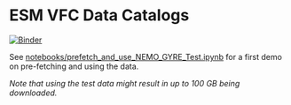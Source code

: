 # ESM VFC Data Catalogs

[![Binder](https://mybinder.org/badge_logo.svg)](https://mybinder.org/v2/gh/esm-vfc/esm-vfc-stacks/master?urlpath=git-pull?repo=https://github.com/esm-vfc/esm-vec-catalogs/%26amp%3Bbranch=master%26amp%3Burlpath=lab/tree/esm-vfc-catalogs/notebooks/%3Fautodecode)

See [notebooks/prefetch_and_use_NEMO_GYRE_Test.ipynb](https://nbviewer.jupyter.org/github/ESM-VFC/esm-vfc-catalogs/blob/master/notebooks/prefetch_and_use_NEMO_GYRE_Test.ipynb) for a first demo on pre-fetching and using the data.

_Note that using the test data might result in up to 100 GB being downloaded._
